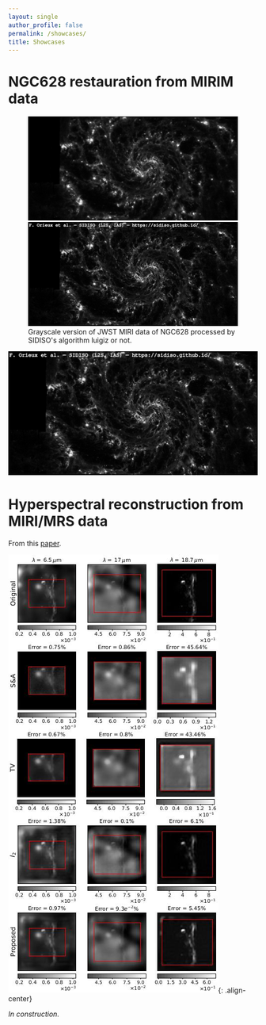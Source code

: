 ```yaml
---
layout: single
author_profile: false
permalink: /showcases/
title: Showcases
---
```


<link rel="stylesheet" href="https://cdn.jsdelivr.net/npm/img-comparison-slider@8/dist/styles.css" />

# NGC628 restauration from MIRIM data

<figure>
    <img-comparison-slider> <img slot="second" src="/assets/ngc628-raw-gray.jpg" /> <img slot="first" src="/assets/ngc628-deblurred-gray-text.jpg" /> </img-comparison-slider>
    <figcaption>Grayscale version of JWST MIRI data of NGC628 processed by SIDISO's algorithm luigiz or not.</figcaption>
</figure>

[![](/assets/ngc628-deblurred-gray-text.jpg)](/assets/ngc628-deblurred-gray-text.jpg)

<!-- {% include figure image_path="/assets/ngc628-raw-gray.png" alt="Grayscale version of JWST MIRI data of NGC628" caption="Grayscale version of JWST MIRI data of NGC628." %} -->

<!-- {% include figure image_path="/assets/ngc628-deblurred-gray-text.png" alt="" caption="Grayscale version of JWST MIRI data of NGC628 processed by SIDISO's algorithm `luigiz`." %} -->

# Hyperspectral reconstruction from MIRI/MRS data

From this [paper](https://ieeexplore.ieee.org/document/9740457).

![abirizk2022](/assets/abirizk2022.jpg){: .align-center}

_In construction._
